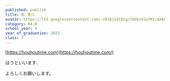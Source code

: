 ```yaml
---
published: publish
title: 彭 雪儿
avatar: https://lh3.googleusercontent.com/-v0sAJi4lRzg/YGb6z41wYNI/AAAAAAAAUwA/Kt55C1sUeXMXv8oor7q6KlA8M_5ymuQjQCE0YBhgLKroEAL1Ocqz3J0DipIWvs9j0SFrgtjPUgaRSmIxavDoY_uV8OrYhkMVn-ZSb5UNsYfLgIH3400FOa7UI_83QuTAv8sQB2IYUJ4Z--cp1x4ETSmBh2IBxVMkpoKLC07Bgnxf1UEThaM2b47dSflJ2k5KiruSw--4qvz6PE6Kg11GhOvBLYZognZTPMRiJXcpZfI3qnqkVWGJ25ueSfwP23AFKwvNDy86Zwv41cT3HhYluTkrCPM0ZYTGBwKp7n2HC9NNlCfeHFKd9kyCqa7Foke4dJGOEfosrXoZZFUsILw6sUlwFum0AKp5OoXRK7XOVk3ttV98ey4wVUgG4LHi4uyO0JY20YqwypoxIxxAl7eZ4xgPYipBmvt80kQqxaXi5ddgWdInKse6YzSncqf3y3SUN1sKGMQTTKjFVRoqLhmoR8-RXyB5AgBcyjmkheZijohafvDLC8UOoZMoMRv0qELpejeXSNFCDEvwHKp11wwuA3j-uMCXTh9d8yvM5rdKxAFau3HqNIqzQWqzssnzSgFLR5XJ13nZl8zPsb9F5xUxBMt-QuwCNy1QLN8j2TZxEDs61o9s0YrjNVPpN9t5Bbko4cEi77tgQh7ECIO9rgo0fd4CPFTRaxR6XP5K7WUdXY0RekTQKgji2KMCQBlPV5LaD-6U_fCXyY6wEcZT0OkrkWT8HEiT922gVxQ5QygQIZ_3a3PlkY74AWpMN_7h2ShxkQlb_Dc29CrtU6KVsnhP9JqR2MOxRtpZECVVqMKb4m4MG/iOS%2B%25E3%2581%25AE%25E7%2594%25BB%25E5%2583%258F.jpg
category: 04_B
school_year: 4
year_of_graduation: 2022
class: 7
---
```

[](https://houhoutime.com)[https://houhoutime.com](https://houhoutime.com/)

ほうといいます．

よろしくお願いします。